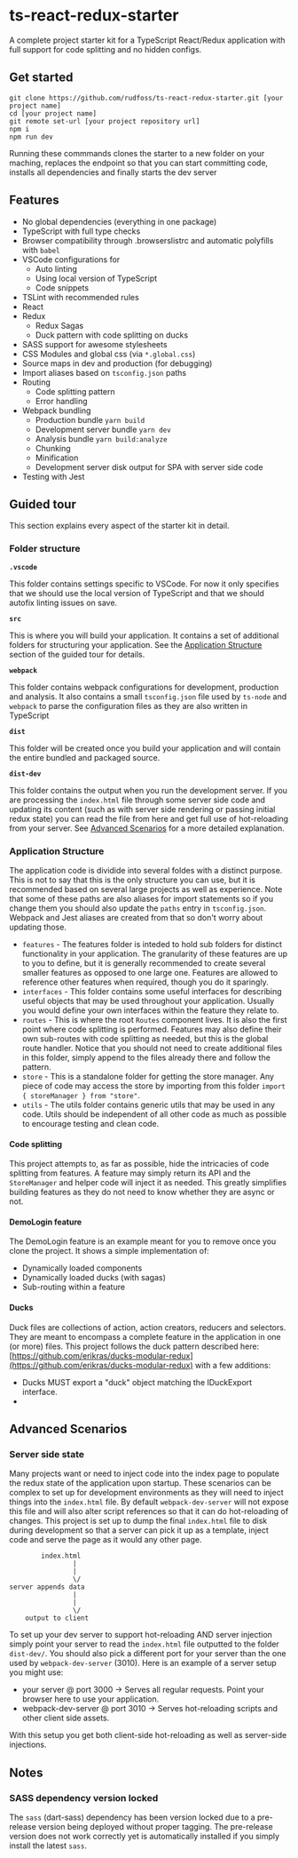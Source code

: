 # ts-react-redux-starter
A complete project starter kit for a TypeScript React/Redux application with full support for code splitting and no hidden configs.

## Get started
```
git clone https://github.com/rudfoss/ts-react-redux-starter.git [your project name]
cd [your project name]
git remote set-url [your project repository url]
npm i
npm run dev
```
Running these commmands clones the starter to a new folder on your maching, replaces the endpoint so that you can start committing code, installs all dependencies and finally starts the dev server

## Features
- No global dependencies (everything in one package)
- TypeScript with full type checks
- Browser compatibility through .browserslistrc and automatic polyfills with `babel`
- VSCode configurations for
	- Auto linting
	- Using local version of TypeScript
	- Code snippets
- TSLint with recommended rules
- React
- Redux
	- Redux Sagas
	- Duck pattern with code splitting on ducks
- SASS support for awesome stylesheets
- CSS Modules and global css (via `*.global.css`)
- Source maps in dev and production (for debugging)
- Import aliases based on `tsconfig.json` paths
- Routing
	- Code splitting pattern
	- Error handling
- Webpack bundling
	- Production bundle `yarn build`
	- Development server bundle `yarn dev`
	- Analysis bundle `yarn build:analyze`
	- Chunking
	- Minification
	- Development server disk output for SPA with server side code
- Testing with Jest

## Guided tour
This section explains every aspect of the starter kit in detail.

### Folder structure
**`.vscode`**

This folder contains settings specific to VSCode. For now it only specifies that we should use the local version of TypeScript and that we should autofix linting issues on save.

**`src`**

This is where you will build your application. It contains a set of additional folders for structuring your application. See the [Application Structure](#application-structure) section of the guided tour for details.

**`webpack`**

This folder contains webpack configurations for development, production and analysis. It also contains a small `tsconfig.json` file used by `ts-node` and `webpack` to parse the configuration files as they are also written in TypeScript

**`dist`**

This folder will be created once you build your application and will contain the entire bundled and packaged source.

**`dist-dev`**

This folder contains the output when you run the development server. If you are processing the `index.html` file through some server side code and updating its content (such as with server side rendering or passing initial redux state) you can read the file from here and get full use of hot-reloading from your server. See [Advanced Scenarios](#advanced-scenarios) for a more detailed explanation.

### Application Structure
The application code is dividide into several foldes with a distinct purpose. This is not to say that this is the only structure you can use, but it is recommended based on several large projects as well as experience. Note that some of these paths are also aliases for import statements so if you change them you should also update the `paths` entry in `tsconfig.json`. Webpack and Jest aliases are created from that so don't worry about updating those.

- `features` - The features folder is inteded to hold sub folders for distinct functionality in your application. The granularity of these features are up to you to define, but it is generally recommended to create several smaller features as opposed to one large one. Features are allowed to reference other features when required, though you do it sparingly.
- `interfaces` - This folder contains some useful interfaces for describing useful objects that may be used throughout your application. Usually you would define your own interfaces within the feature they relate to.
- `routes` - This is where the root `Routes` component lives. It is also the first point where code splitting is performed. Features may also define their own sub-routes with code splitting as needed, but this is the global route handler. Notice that you should not need to create additional files in this folder, simply append to the files already there and follow the pattern.
- `store` - This is a standalone folder for getting the store manager. Any piece of code may access the store by importing from this folder `import { storeManager } from "store"`.
- `utils` - The utils folder contains generic utils that may be used in any code. Utils should be independent of all other code as much as possible to encourage testing and clean code.

#### Code splitting
This project attempts to, as far as possible, hide the intricacies of code splitting from features. A feature may simply return its API and the `StoreManager` and helper code will inject it as needed. This greatly simplifies building features as they do not need to know whether they are async or not.

#### DemoLogin feature
The DemoLogin feature is an example meant for you to remove once you clone the project. It shows a simple implementation of:
- Dynamically loaded components
- Dynamically loaded ducks (with sagas)
- Sub-routing within a feature

#### Ducks
Duck files are collections of action, action creators, reducers and selectors. They are meant to encompass a complete feature in the application in one (or more) files. This project follows the duck pattern described here: [https://github.com/erikras/ducks-modular-redux](https://github.com/erikras/ducks-modular-redux) with a few additions:

- Ducks MUST export a "duck" object matching the IDuckExport interface.
- 

## Advanced Scenarios

### Server side state
Many projects want or need to inject code into the index page to populate the redux state of the application upon startup. These scenarios can be complex to set up for development environments as they will need to inject things into the `index.html` file. By default `webpack-dev-server` will not expose this file and will also alter script references so that it can do hot-reloading of changes. This project is set up to dump the final `index.html` file to disk during development so that a server can pick it up as a template, inject code and serve the page as it would any other page.

```
		index.html
				|
				|
				\/
server appends data
				|
				|
				\/
	output to client
```

To set up your dev server to support hot-reloading AND server injection simply point your server to read the `index.html` file outputted to the folder `dist-dev/`. You should also pick a different port for your server than the one used by `webpack-dev-server` (3010). Here is an example of a server setup you might use:

- your server @ port 3000 -> Serves all regular requests. Point your browser here to use your application.
- webpack-dev-server @ port 3010 -> Serves hot-reloading scripts and other client side assets.

With this setup you get both client-side hot-reloading as well as server-side injections.

## Notes

### SASS dependency version locked
The `sass` (dart-sass) dependency has been version locked due to a pre-release version being deployed without proper tagging. The pre-release version does not work correctly yet is automatically installed if you simply install the latest `sass`.